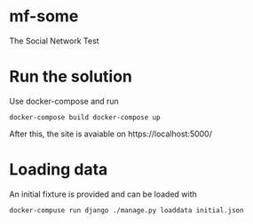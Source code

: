 # mf-some
The Social Network Test

# Run the solution
Use docker-compose and run

`
docker-compose build
docker-compose up
`

After this, the site is avaiable on https://localhost:5000/

# Loading data
An initial fixture is provided and can be loaded with


`
docker-compuse run django ./manage.py loaddata initial.json
`
